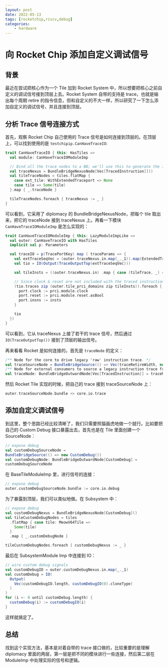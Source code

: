 ```yaml
---
layout: post
date: 2022-05-13
tags: [rocketchip,riscv,debug]
categories:
    - hardware
---
```


# 向 Rocket Chip 添加自定义调试信号

## 背景

最近在尝试把核心作为一个 Tile 加到 Rocket System 中，所以想要把核心之前自定义的调试信号接到顶层上去。Rocket System 自带的支持是 trace，也就是输出每个周期 retire 的指令信息，但和自定义的不大一样，所以研究了一下怎么添加自定义的调试信号，并且连接到顶层。

## 分析 Trace 信号连接方式

首先，观察 Rocket Chip 自己使用的 Trace 信号是如何连接到顶层的。在顶层上，可以找到使用的是 `testchipip.CanHaveTraceIO`:

```scala
trait CanHaveTraceIO { this: HasTiles =>
  val module: CanHaveTraceIOModuleImp

  // Bind all the trace nodes to a BB; we'll use this to generate the IO in the imp
  val traceNexus = BundleBridgeNexusNode[Vec[TracedInstruction]]()
  val tileTraceNodes = tiles.flatMap {
    case ext_tile: WithExtendedTraceport => None
    case tile => Some(tile)
  }.map { _.traceNode }

  tileTraceNodes.foreach { traceNexus := _ }
}
```

可以看到，它采用了 diplomacy 的 BundleBridgeNexusNode，把每个 tile 取出来，把它的 traceNode 接到 traceNexus 上。再看一下模块 `CanHaveTraceIOModuleImp` 是怎么实现的：

```scala
trait CanHaveTraceIOModuleImp { this: LazyModuleImpLike =>
  val outer: CanHaveTraceIO with HasTiles
  implicit val p: Parameters

  val traceIO = p(TracePortKey) map ( traceParams => {
    val extTraceSeqVec = (outer.traceNexus.in.map(_._1)).map(ExtendedTracedInstruction.fromVec(_))
    val tio = IO(Output(TraceOutputTop(extTraceSeqVec)))

    val tileInsts = ((outer.traceNexus.in) .map { case (tileTrace, _) => DeclockedTracedInstruction.fromVec(tileTrace) }

    // Since clock & reset are not included with the traced instruction, plumb that out manually
    (tio.traces zip (outer.tile_prci_domains zip tileInsts)).foreach { case (port, (prci, insts)) =>
      port.clock := prci.module.clock
      port.reset := prci.module.reset.asBool
      port.insns := insts
    }

    tio
  })
}
```

可以看到，它从 traceNexus 上接了若干的 trace 信号，然后通过 `IO(TraceOutputTop())` 接到了顶层的输出信号。

再来看看 Rocket 是如何连接的，首先是 `traceNode` 的定义：

```scala
/** Node for the core to drive legacy "raw" instruction trace. */
val traceSourceNode = BundleBridgeSource(() => Vec(traceRetireWidth, new TracedInstruction()))
/** Node for external consumers to source a legacy instruction trace from the core. */
val traceNode: BundleBridgeOutwardNode[Vec[TracedInstruction]] = traceNexus := traceSourceNode
```

然后 Rocket Tile 实现的时候，把自己的 trace 接到 traceSourceNode 上：

```scala
outer.traceSourceNode.bundle <> core.io.trace
```

## 添加自定义调试信号

到这里，整个思路已经比较清晰了，我们只需要照猫画虎地做一个就行。比如要把自己的 Custom Debug 接口暴露出去，首先也是在 Tile 里面创建一个 SourceNode：

```scala
// expose debug
val customDebugSourceNode =
BundleBridgeSource(() => new CustomDebug())
val customDebugNode: BundleBridgeOutwardNode[CustomDebug] =
customDebugSourceNode
```

在 BaseTileModuleImp 里，进行信号的连接：

```scala
// expose debug
outer.customDebugSourceNode.bundle := core.io.debug
```

为了暴露到顶层，我们可以类似地做。在 Subsystem 中：

```scala
// expose debug
val customDebugNexus = BundleBridgeNexusNode[CustomDebug]()
val tileCustomDebugNodes = tiles
  .flatMap { case tile: MeowV64Tile =>
    Some(tile)
  }
  .map { _.customDebugNode }

tileCustomDebugNodes.foreach { customDebugNexus := _ }
```

最后在 SubsystemModule Imp 中连接到 IO：

```scala
// wire custom debug signals
val customDebugIO = outer.customDebugNexus.in.map(_._1)
val customDebug = IO(
  Output(
    Vec(customDebugIO.length, customDebugIO(0).cloneType)
  )
)
for (i <- 0 until customDebug.length) {
  customDebug(i) := customDebugIO(i)
}
```

这样就搞定了。

## 总结

找到这个实现方法，基本是对着自带的 trace 接口做的，比较重要的是理解 diplomacy 里面的两层，第一层是把不同的模块进行一些连接，然后第二层在 ModuleImp 中处理实际的信号和逻辑。